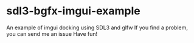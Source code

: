 # sdl3-bgfx-imgui-example
 An example of imgui docking using SDL3 and glfw
 If you find a problem, you can send me an issue
 Have fun!